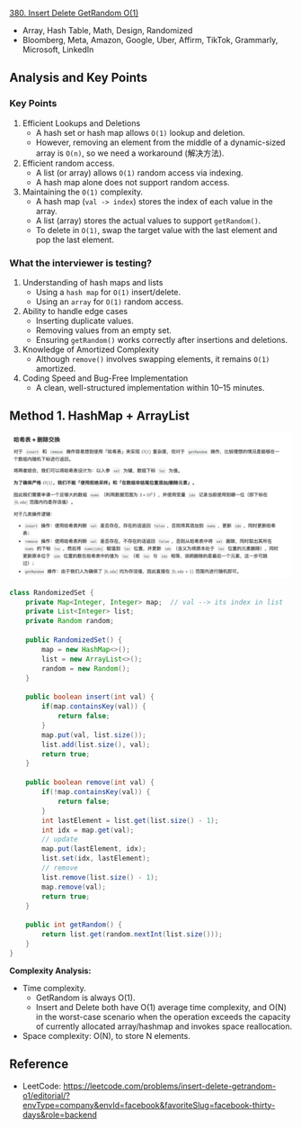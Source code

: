[380. Insert Delete GetRandom O(1)](https://leetcode.com/problems/insert-delete-getrandom-o1/)

* Array, Hash Table, Math, Design, Randomized
* Bloomberg, Meta, Amazon, Google, Uber, Affirm, TikTok, Grammarly, Microsoft, LinkedIn


## Analysis and Key Points
### Key Points
1. Efficient Lookups and Deletions
   * A hash set or hash map allows `O(1)` lookup and deletion.
   * However, removing an element from the middle of a dynamic-sized array is `O(n)`, so we need a workaround (解决方法).
2. Efficient random access.
   * A list (or array) allows `O(1)` random access via indexing.
   * A hash map alone does not support random access.
3. Maintaining the `O(1)` complexity.
   * A hash map (`val -> index`) stores the index of each value in the array.
   * A list (array) stores the actual values to support `getRandom()`.
   * To delete in `O(1)`, swap the target value with the last element and pop the last element.

### What the interviewer is testing?
1. Understanding of hash maps and lists
   * Using a `hash map` for `O(1)` insert/delete.
   * Using an `array` for `O(1)` random access.
2. Ability to handle edge cases
   * Inserting duplicate values.
   * Removing values from an empty set.
   * Ensuring `getRandom()` works correctly after insertions and deletions.
3. Knowledge of Amortized Complexity
   * Although `remove()` involves swapping elements, it remains `O(1)` amortized.
4. Coding Speed and Bug-Free Implementation
   * A clean, well-structured implementation within 10–15 minutes.


## Method 1. HashMap + ArrayList
![](images/0380_Analysis.png)
```java
class RandomizedSet {
    private Map<Integer, Integer> map;  // val --> its index in list
    private List<Integer> list;
    private Random random;

    public RandomizedSet() {
        map = new HashMap<>();
        list = new ArrayList<>();
        random = new Random();
    }
    
    public boolean insert(int val) {
        if(map.containsKey(val)) {
            return false;
        }
        map.put(val, list.size());
        list.add(list.size(), val);
        return true;
    }
    
    public boolean remove(int val) {
        if(!map.containsKey(val)) {
            return false;
        }
        int lastElement = list.get(list.size() - 1);
        int idx = map.get(val);
        // update
        map.put(lastElement, idx);
        list.set(idx, lastElement);
        // remove
        list.remove(list.size() - 1);
        map.remove(val);
        return true;
    }
    
    public int getRandom() {
        return list.get(random.nextInt(list.size()));
    }
}
```
**Complexity Analysis:**
* Time complexity. 
  * GetRandom is always O(1). 
  * Insert and Delete both have O(1) average time complexity, and O(N) in the worst-case scenario when the operation exceeds the capacity of currently allocated array/hashmap and invokes space reallocation.
* Space complexity: O(N), to store N elements.


## Reference
* LeetCode: https://leetcode.com/problems/insert-delete-getrandom-o1/editorial/?envType=company&envId=facebook&favoriteSlug=facebook-thirty-days&role=backend
